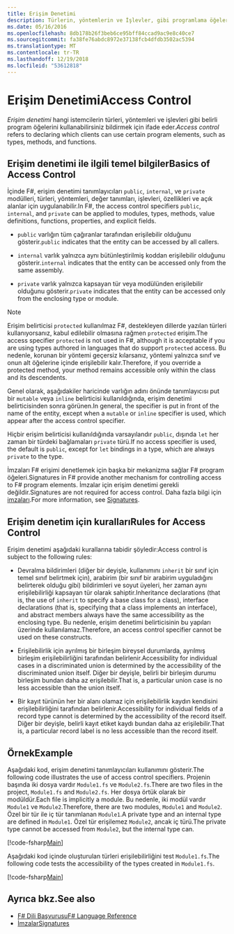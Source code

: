 ```yaml
---
title: Erişim Denetimi
description: Türlerin, yöntemlerin ve İşlevler, gibi programlama öğelerine erişim denetimi öğrenin F# programlama dilidir.
ms.date: 05/16/2016
ms.openlocfilehash: 8db178b26f3beb6ce95bff84ccad9ac9e8c40ce7
ms.sourcegitcommit: fa38fe76abdc8972e37138fcb4dfdb3502ac5394
ms.translationtype: MT
ms.contentlocale: tr-TR
ms.lasthandoff: 12/19/2018
ms.locfileid: "53612818"
---
```

# <a name="access-control"></a><span data-ttu-id="6fcfb-103">Erişim Denetimi</span><span class="sxs-lookup"><span data-stu-id="6fcfb-103">Access Control</span></span>

<span data-ttu-id="6fcfb-104">*Erişim denetimi* hangi istemcilerin türleri, yöntemleri ve işlevleri gibi belirli program öğelerini kullanabilirsiniz bildirmek için ifade eder.</span><span class="sxs-lookup"><span data-stu-id="6fcfb-104">*Access control* refers to declaring which clients can use certain program elements, such as types, methods, and functions.</span></span>

## <a name="basics-of-access-control"></a><span data-ttu-id="6fcfb-105">Erişim denetimi ile ilgili temel bilgiler</span><span class="sxs-lookup"><span data-stu-id="6fcfb-105">Basics of Access Control</span></span>

<span data-ttu-id="6fcfb-106">İçinde F#, erişim denetimi tanımlayıcıları `public`, `internal`, ve `private` modülleri, türleri, yöntemleri, değer tanımları, işlevleri, özellikleri ve açık alanlar için uygulanabilir.</span><span class="sxs-lookup"><span data-stu-id="6fcfb-106">In F#, the access control specifiers `public`, `internal`, and `private` can be applied to modules, types, methods, value definitions, functions, properties, and explicit fields.</span></span>

- <span data-ttu-id="6fcfb-107">`public` varlığın tüm çağıranlar tarafından erişilebilir olduğunu gösterir.</span><span class="sxs-lookup"><span data-stu-id="6fcfb-107">`public` indicates that the entity can be accessed by all callers.</span></span>

- <span data-ttu-id="6fcfb-108">`internal` varlık yalnızca aynı bütünleştirilmiş koddan erişilebilir olduğunu gösterir.</span><span class="sxs-lookup"><span data-stu-id="6fcfb-108">`internal` indicates that the entity can be accessed only from the same assembly.</span></span>

- <span data-ttu-id="6fcfb-109">`private` varlık yalnızca kapsayan tür veya modülünden erişilebilir olduğunu gösterir.</span><span class="sxs-lookup"><span data-stu-id="6fcfb-109">`private` indicates that the entity can be accessed only from the enclosing type or module.</span></span>

> [!NOTE]
> <span data-ttu-id="6fcfb-110">Erişim belirticisi `protected` kullanılmaz F#, destekleyen dillerde yazılan türleri kullanıyorsanız, kabul edilebilir olmasına rağmen `protected` erişim.</span><span class="sxs-lookup"><span data-stu-id="6fcfb-110">The access specifier `protected` is not used in F#, although it is acceptable if you are using types authored in languages that do support `protected` access.</span></span> <span data-ttu-id="6fcfb-111">Bu nedenle, korunan bir yöntemi geçersiz kılarsanız, yöntemi yalnızca sınıf ve onun alt öğelerine içinde erişilebilir kalır.</span><span class="sxs-lookup"><span data-stu-id="6fcfb-111">Therefore, if you override a protected method, your method remains accessible only within the class and its descendents.</span></span>

<span data-ttu-id="6fcfb-112">Genel olarak, aşağıdakiler haricinde varlığın adını önünde tanımlayıcısı put bir `mutable` veya `inline` belirticisi kullanıldığında, erişim denetimi belirticisinden sonra görünen.</span><span class="sxs-lookup"><span data-stu-id="6fcfb-112">In general, the specifier is put in front of the name of the entity, except when a `mutable` or `inline` specifier is used, which appear after the access control specifier.</span></span>

<span data-ttu-id="6fcfb-113">Hiçbir erişim belirticisi kullanıldığında varsayılandır `public`, dışında `let` her zaman bir türdeki bağlamaları `private` türü.</span><span class="sxs-lookup"><span data-stu-id="6fcfb-113">If no access specifier is used, the default is `public`, except for `let` bindings in a type, which are always `private` to the type.</span></span>

<span data-ttu-id="6fcfb-114">İmzaları F# erişimi denetlemek için başka bir mekanizma sağlar F# program öğeleri.</span><span class="sxs-lookup"><span data-stu-id="6fcfb-114">Signatures in F# provide another mechanism for controlling access to F# program elements.</span></span> <span data-ttu-id="6fcfb-115">İmzalar için erişim denetimi gerekli değildir.</span><span class="sxs-lookup"><span data-stu-id="6fcfb-115">Signatures are not required for access control.</span></span> <span data-ttu-id="6fcfb-116">Daha fazla bilgi için [imzaları](signatures.md).</span><span class="sxs-lookup"><span data-stu-id="6fcfb-116">For more information, see [Signatures](signatures.md).</span></span>

## <a name="rules-for-access-control"></a><span data-ttu-id="6fcfb-117">Erişim denetim için kuralları</span><span class="sxs-lookup"><span data-stu-id="6fcfb-117">Rules for Access Control</span></span>

<span data-ttu-id="6fcfb-118">Erişim denetimi aşağıdaki kurallarına tabidir şöyledir:</span><span class="sxs-lookup"><span data-stu-id="6fcfb-118">Access control is subject to the following rules:</span></span>

- <span data-ttu-id="6fcfb-119">Devralma bildirimleri (diğer bir deyişle, kullanımını `inherit` bir sınıf için temel sınıf belirtmek için), arabirim (bir sınıf bir arabirim uyguladığını belirterek olduğu gibi) bildirimleri ve soyut üyeleri, her zaman aynı erişilebilirliği kapsayan tür olarak sahiptir.</span><span class="sxs-lookup"><span data-stu-id="6fcfb-119">Inheritance declarations (that is, the use of `inherit` to specify a base class for a class), interface declarations (that is, specifying that a class implements an interface), and abstract members always have the same accessibility as the enclosing type.</span></span> <span data-ttu-id="6fcfb-120">Bu nedenle, erişim denetimi belirticisinin bu yapıları üzerinde kullanılamaz.</span><span class="sxs-lookup"><span data-stu-id="6fcfb-120">Therefore, an access control specifier cannot be used on these constructs.</span></span>

- <span data-ttu-id="6fcfb-121">Erişilebilirlik için ayrılmış bir birleşim bireysel durumlarda, ayrılmış birleşim erişilebilirliğini tarafından belirlenir.</span><span class="sxs-lookup"><span data-stu-id="6fcfb-121">Accessibility for individual cases in a discriminated union is determined by the accessibility of the discriminated union itself.</span></span> <span data-ttu-id="6fcfb-122">Diğer bir deyişle, belirli bir birleşim durumu birleşim bundan daha az erişilebilir.</span><span class="sxs-lookup"><span data-stu-id="6fcfb-122">That is, a particular union case is no less accessible than the union itself.</span></span>

- <span data-ttu-id="6fcfb-123">Bir kayıt türünün her bir alanı olamaz için erişilebilirlik kaydın kendisini erişilebilirliğini tarafından belirlenir.</span><span class="sxs-lookup"><span data-stu-id="6fcfb-123">Accessibility for individual fields of a record type cannot is determined by the accessibility of the record itself.</span></span> <span data-ttu-id="6fcfb-124">Diğer bir deyişle, belirli kayıt etiket kaydı bundan daha az erişilebilir.</span><span class="sxs-lookup"><span data-stu-id="6fcfb-124">That is, a particular record label is no less accessible than the record itself.</span></span>

## <a name="example"></a><span data-ttu-id="6fcfb-125">Örnek</span><span class="sxs-lookup"><span data-stu-id="6fcfb-125">Example</span></span>

<span data-ttu-id="6fcfb-126">Aşağıdaki kod, erişim denetimi tanımlayıcıları kullanımını gösterir.</span><span class="sxs-lookup"><span data-stu-id="6fcfb-126">The following code illustrates the use of access control specifiers.</span></span> <span data-ttu-id="6fcfb-127">Projenin başında iki dosya vardır `Module1.fs` ve `Module2.fs`.</span><span class="sxs-lookup"><span data-stu-id="6fcfb-127">There are two files in the project, `Module1.fs` and `Module2.fs`.</span></span> <span data-ttu-id="6fcfb-128">Her dosya örtük olarak bir modüldür.</span><span class="sxs-lookup"><span data-stu-id="6fcfb-128">Each file is implicitly a module.</span></span> <span data-ttu-id="6fcfb-129">Bu nedenle, iki modül vardır `Module1` ve `Module2`.</span><span class="sxs-lookup"><span data-stu-id="6fcfb-129">Therefore, there are two modules, `Module1` and `Module2`.</span></span> <span data-ttu-id="6fcfb-130">Özel bir tür ile iç tür tanımlanan `Module1`.</span><span class="sxs-lookup"><span data-stu-id="6fcfb-130">A private type and an internal type are defined in `Module1`.</span></span> <span data-ttu-id="6fcfb-131">Özel tür erişilemez `Module2`, ancak iç türü.</span><span class="sxs-lookup"><span data-stu-id="6fcfb-131">The private type cannot be accessed from `Module2`, but the internal type can.</span></span>

[!code-fsharp[Main](../../../samples/snippets/fsharp/access-control/snippet1.fs)]

<span data-ttu-id="6fcfb-132">Aşağıdaki kod içinde oluşturulan türleri erişilebilirliğini test `Module1.fs`.</span><span class="sxs-lookup"><span data-stu-id="6fcfb-132">The following code tests the accessibility of the types created in `Module1.fs`.</span></span>

[!code-fsharp[Main](../../../samples/snippets/fsharp/access-control/snippet2.fs)]

## <a name="see-also"></a><span data-ttu-id="6fcfb-133">Ayrıca bkz.</span><span class="sxs-lookup"><span data-stu-id="6fcfb-133">See also</span></span>

- [<span data-ttu-id="6fcfb-134">F# Dili Başvurusu</span><span class="sxs-lookup"><span data-stu-id="6fcfb-134">F# Language Reference</span></span>](index.md)
- [<span data-ttu-id="6fcfb-135">İmzalar</span><span class="sxs-lookup"><span data-stu-id="6fcfb-135">Signatures</span></span>](signatures.md)